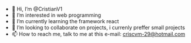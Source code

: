 - 👋 Hi, I’m @CristianV1
- 👀 I’m interested in web programming
- 🌱 I’m currently learning the framework react
- 💞️ I’m looking to collaborate on projects, i currenly preffer small projects 
- 📫 How to reach me, talk to me at this e-mail: criscvm-29@hotmail.com

<!---
CristianV1/CristianV1 is a ✨ special ✨ repository because its `README.md` (this file) appears on your GitHub profile.
You can click the Preview link to take a look at your changes.
--->
